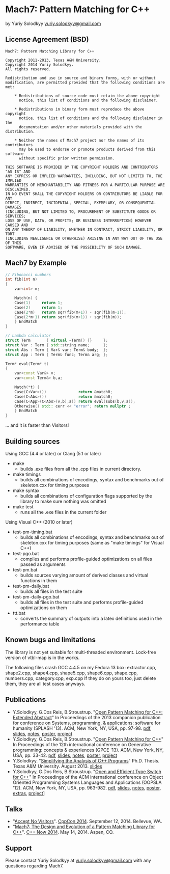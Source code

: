 Mach7: Pattern Matching for C++
===============================

by Yuriy Solodkyy <yuriy.solodkyy@gmail.com>


License Agreement (BSD)
-----------------------
```
Mach7: Pattern Matching Library for C++

Copyright 2011-2013, Texas A&M University.
Copyright 2014 Yuriy Solodkyy.
All rights reserved.

Redistribution and use in source and binary forms, with or without
modification, are permitted provided that the following conditions are met:

    * Redistributions of source code must retain the above copyright
      notice, this list of conditions and the following disclaimer.

    * Redistributions in binary form must reproduce the above copyright
      notice, this list of conditions and the following disclaimer in the
      documentation and/or other materials provided with the distribution.

    * Neither the names of Mach7 project nor the names of its contributors
      may be used to endorse or promote products derived from this software
      without specific prior written permission.

THIS SOFTWARE IS PROVIDED BY THE COPYRIGHT HOLDERS AND CONTRIBUTORS "AS IS" AND
ANY EXPRESS OR IMPLIED WARRANTIES, INCLUDING, BUT NOT LIMITED TO, THE IMPLIED
WARRANTIES OF MERCHANTABILITY AND FITNESS FOR A PARTICULAR PURPOSE ARE DISCLAIMED.
IN NO EVENT SHALL THE COPYRIGHT HOLDERS OR CONTRIBUTORS BE LIABLE FOR ANY
DIRECT, INDIRECT, INCIDENTAL, SPECIAL, EXEMPLARY, OR CONSEQUENTIAL DAMAGES
(INCLUDING, BUT NOT LIMITED TO, PROCUREMENT OF SUBSTITUTE GOODS OR SERVICES;
LOSS OF USE, DATA, OR PROFITS; OR BUSINESS INTERRUPTION) HOWEVER CAUSED AND
ON ANY THEORY OF LIABILITY, WHETHER IN CONTRACT, STRICT LIABILITY, OR TORT
(INCLUDING NEGLIGENCE OR OTHERWISE) ARISING IN ANY WAY OUT OF THE USE OF THIS
SOFTWARE, EVEN IF ADVISED OF THE POSSIBILITY OF SUCH DAMAGE.
```

Mach7 by Example
----------------
```C++
// Fibonacci numbers
int fib(int n)
{
    var<int> m;

    Match(n) {
    Case(1)     return 1;
    Case(2)     return 1;
    Case(2*m)   return sqr(fib(m+1)) - sqr(fib(m-1));
    Case(2*m+1) return sqr(fib(m+1)) + sqr(fib(m));
    } EndMatch
}

// Lambda calculator
struct Term       { virtual ~Term() {}     };
struct Var : Term { std::string name;      };
struct Abs : Term { Var& var; Term& body;  };
struct App : Term { Term& func; Term& arg; };

Term* eval(Term* t)
{
    var<const Var&> v; 
    var<const Term&> b,a;

    Match(*t) {
    Case(C<Var>())              return &match0;
    Case(C<Abs>())              return &match0;
    Case(C<App>(C<Abs>(v,b),a)) return eval(subs(b,v,a));
    Otherwise() std:: cerr << "error"; return nullptr ;
    } EndMatch
}
```

... and it is faster than Visitors!

Building sources
----------------

Using GCC (4.4 or later) or Clang (5.1 or later)
 * make
    - builds .exe files from all the .cpp files in current directory.
 * make timings
    - builds all combinations of encodings, syntax and benchmarks out of 
      skeleton.cxx for timing purposes
 * make syntax
    - builds all combinations of configuration flags supported by the library to 
      make sure nothing was omitted
 * make test
    - runs all the .exe files in the current folder

Using Visual C++ (2010 or later)
 * test-pm-timing.bat
    - builds all combinations of encodings, syntax and benchmarks out of 
      skeleton.cxx for timing purposes (same as "make timings" for Visual C++)
 * test-pgo.bat
    - compiles and performs profile-guided optimizations on all files passed as 
      arguments
 * test-pm.bat
    - builds sources varying amount of derived classes and virtual functions in 
      them
 * test-pm-daily.bat
    - builds all files in the test suite
 * test-pm-daily-pgo.bat
    - builds all files in the test suite and performs profile-guided 
      optimizations on them
 * ttt.bat
    - converts the summary of outputs into a latex definitions used in the 
      performance table

Known bugs and limitations
--------------------------

The library is not yet suitable for multi-threaded environment. Lock-free version of vtbl-map is in the works.

The following files crash GCC 4.4.5 on my Fedora 13 box:
    extractor.cpp, shape2.cpp, shape4.cpp, shape5.cpp, shape6.cpp, shape.cpp, numbers.cpp, category.cpp, exp.cpp
If they do on yours too, just delete them, they are all test cases anyways.


Publications
------------

 * Y.Solodkyy, G.Dos Reis, B.Stroustrup. "[Open Pattern Matching for C++: Extended Abstract](https://parasol.tamu.edu/~yuriys/papers/OPM13EA.pdf)" In Proceedings of the 2013 companion publication for conference on Systems, programming, & applications: software for humanity (SPLASH '13). ACM, New York, NY, USA, pp. 97-98. [pdf](https://parasol.tamu.edu/~yuriys/papers/OPM13EA.pdf), [slides](https://parasol.tamu.edu/~yuriys/presentations/2013-10-27-GPCE-PatternMatching.pptx), [notes](https://parasol.tamu.edu/~yuriys/presentations/2013-10-27-GPCE-PatternMatching-Notes.pdf), [poster](https://parasol.tamu.edu/~yuriys/posters/Mach7.pdf), [project](http://parasol.tamu.edu/mach7/)
 * Y.Solodkyy, G.Dos Reis, B.Stroustrup. "[Open Pattern Matching for C++](https://parasol.tamu.edu/~yuriys/papers/OPM13.pdf)" In Proceedings of the 12th international conference on Generative programming: concepts & experiences (GPCE '13). ACM, New York, NY, USA, pp. 33-42. [pdf](https://parasol.tamu.edu/~yuriys/papers/OPM13.pdf), [slides](https://parasol.tamu.edu/~yuriys/presentations/2013-10-27-GPCE-PatternMatching.pptx), [notes](https://parasol.tamu.edu/~yuriys/presentations/2013-10-27-GPCE-PatternMatching-Notes.pdf), [poster](https://parasol.tamu.edu/~yuriys/posters/Mach7.pdf), [project](http://parasol.tamu.edu/mach7/)
 * Y.Solodkyy. "[Simplifying the Analysis of C++ Programs](https://parasol.tamu.edu/~yuriys/papers/SOLODKYY-DISSERTATION-2013.pdf)" Ph.D. Thesis. Texas A&M University. August 2013. [slides](https://parasol.tamu.edu/~yuriys/presentations/2013-05-22-PhdDefense.pptx)
 * Y.Solodkyy, G.Dos Reis, B.Stroustrup. "[Open and Efficient Type Switch for C++](https://parasol.tamu.edu/~yuriys/papers/TS12.pdf)" In Proceedings of the ACM international conference on Object Oriented Programming Systems Languages and Applications (OOPSLA '12). ACM, New York, NY, USA, pp. 963-982. [pdf](https://parasol.tamu.edu/~yuriys/papers/TS12.pdf), [slides](https://parasol.tamu.edu/~yuriys/presentations/2012-10-25-OOPSLA-TypeSwitch.pptx), [notes](https://parasol.tamu.edu/~yuriys/presentations/2012-10-25-OOPSLA-TypeSwitch-Notes.pdf), [poster](https://parasol.tamu.edu/~yuriys/posters/Mach7.pdf), [extras](https://parasol.tamu.edu/~yuriys/pm/), [project](http://parasol.tamu.edu/mach7/)]

Talks
-------------
 * "[Accept No Visitors](http://sched.co/1rIQMEN)". [CppCon 2014](http://cppcon.org/). September 12, 2014. Bellevue, WA.
 * "[Mach7: The Design and Evolution of a Pattern Matching Library for C++](http://youtu.be/OkDS6hmU-w8)". [C++ Now 2014](http://cppnow.org). May 14, 2014. Aspen, CO.

Support
-------

Please contact Yuriy Solodkyy at yuriy.solodkyy@gmail.com with any questions regarding Mach7.
